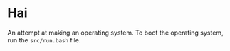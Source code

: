 # Hai

An attempt at making an operating system. To boot the operating system, run the `src/run.bash` file. 
